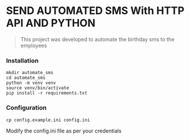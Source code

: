 # SEND AUTOMATED SMS With HTTP API AND PYTHON

>This project was developed to automate the birthday sms to the employees

### Installation
<pre><code>mkdir automate_sms
cd automate_sms
python -m venv venv
source venv/bin/activate
pip install -r requirements.txt</code></pre>

### Configuration
<pre><code>cp config.example.ini config.ini</code></pre>
Modify the config.ini file as per your credentials
